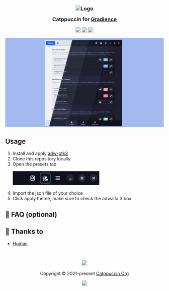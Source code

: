<h3 align="center">
	<img src="https://raw.githubusercontent.com/catppuccin/catppuccin/main/assets/logos/exports/1544x1544_circle.png" width="100" alt="Logo"/><br/>
	<img src="https://raw.githubusercontent.com/catppuccin/catppuccin/main/assets/misc/transparent.png" height="30" width="0px"/>
	Catppuccin for <a href="https://github.com/GradienceTeam/Gradience">Gradience</a>
	<img src="https://raw.githubusercontent.com/catppuccin/catppuccin/main/assets/misc/transparent.png" height="30" width="0px"/>
</h3>

<p align="center">
	<a href="https://github.com/sininen-blue/Gradience/stargazers"><img src="https://img.shields.io/github/stars/sininen-blue/Gradience?colorA=363a4f&colorB=b7bdf8&style=for-the-badge"></a>
	<a href="https://github.com/sininen-blue/Gradience/issues"><img src="https://img.shields.io/github/issues/sininen-blue/Gradience?colorA=363a4f&colorB=f5a97f&style=for-the-badge"></a>
	<a href="https://github.com/sininen-blue/Gradience/contributors"><img src="https://img.shields.io/github/contributors/sininen-blue/Gradience?colorA=363a4f&colorB=a6da95&style=for-the-badge"></a>
</p>

<p align="center">
	<img src="https://github.com/sininen-blue/Gradience/blob/main/assets/gradience.png"/>
</p>

## Usage

1. Install and apply [adw-gtk3](https://github.com/lassekongo83/adw-gtk3)
2. Clone this repository locally
3. Open the presets tab <p align="left"><img src="https://github.com/sininen-blue/Gradience/blob/main/assets/palette.png"/></p>
4. Import the json file of your choice
5. Click apply theme, make sure to check the adwaita 3 box


## 🙋 FAQ (optional)

## 💝 Thanks to

- [Human](https://github.com/catppuccin)

&nbsp;

<p align="center">
	<img src="https://raw.githubusercontent.com/catppuccin/catppuccin/main/assets/footers/gray0_ctp_on_line.svg?sanitize=true" />
</p>

<p align="center">
	Copyright &copy; 2021-present <a href="https://github.com/catppuccin" target="_blank">Catppuccin Org</a>
</p>

<p align="center">
	<a href="https://github.com/catppuccin/catppuccin/blob/main/LICENSE"><img src="https://img.shields.io/static/v1.svg?style=for-the-badge&label=License&message=MIT&logoColor=d9e0ee&colorA=363a4f&colorB=b7bdf8"/></a>
</p>
